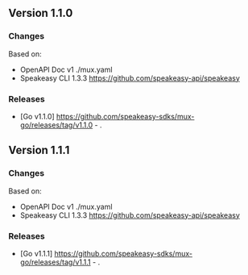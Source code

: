 

## Version 1.1.0
### Changes
Based on:
- OpenAPI Doc v1 ./mux.yaml
- Speakeasy CLI 1.3.3 https://github.com/speakeasy-api/speakeasy
### Releases
- [Go v1.1.0] https://github.com/speakeasy-sdks/mux-go/releases/tag/v1.1.0 - .

## Version 1.1.1
### Changes
Based on:
- OpenAPI Doc v1 ./mux.yaml
- Speakeasy CLI 1.3.3 https://github.com/speakeasy-api/speakeasy
### Releases
- [Go v1.1.1] https://github.com/speakeasy-sdks/mux-go/releases/tag/v1.1.1 - .